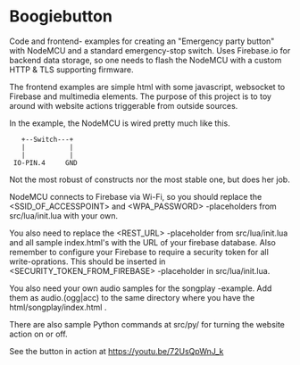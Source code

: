 Boogiebutton
============

Code and frontend- examples for creating an "Emergency party button" with NodeMCU and a standard emergency-stop switch. Uses Firebase.io for backend data storage, so one needs to flash the NodeMCU with a custom HTTP & TLS supporting firmware.

The frontend examples are simple html with some javascript, websocket to Firebase and multimedia elements. The purpose of this project is to toy around with website actions triggerable from outside sources.

In the example, the NodeMCU is wired pretty much like this.

       +--Switch---+ 
       |           | 
       |           | 
     IO-PIN.4     GND

Not the most robust of constructs nor the most stable one, but does her job.

NodeMCU connects to Firebase via Wi-Fi, so you should replace the <SSID_OF_ACCESSPOINT> and <WPA_PASSWORD> -placeholders from src/lua/init.lua with your own.

You also need to replace the <REST_URL> -placeholder from src/lua/init.lua and all sample index.html's with the URL of your firebase database. Also remember to configure your Firebase to require a security token for all write-oprations. This should be inserted in <SECURITY_TOKEN_FROM_FIREBASE> -placeholder in src/lua/init.lua.

You also need your own audio samples for the songplay -example. Add them as audio.(ogg|acc) to the same directory where you have the html/songplay/index.html .

There are also sample Python commands at src/py/ for turning the website action on or off.

See the button in action at https://youtu.be/72UsQpWnJ_k
